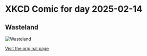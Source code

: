 
# XKCD Comic for day 2025-02-14

## Wasteland

![Wasteland](https://imgs.xkcd.com/comics/wasteland.png "You make forgetting look so easy.")

[Visit the original page](https://xkcd.com/334/)
